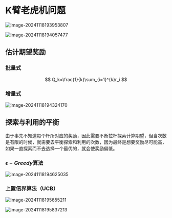 # K臂老虎机问题

![image-20241118193953807](C:\Users\28609\AppData\Roaming\Typora\typora-user-images\image-20241118193953807.png)

![image-20241118194057477](C:\Users\28609\AppData\Roaming\Typora\typora-user-images\image-20241118194057477.png)

## 估计期望奖励

### 批量式

$$
Q_k=\frac{1}{k}\sum_{i=1}^{k}r_i
$$

### 增量式

![image-20241118194324170](C:\Users\28609\AppData\Roaming\Typora\typora-user-images\image-20241118194324170.png)

## 探索与利用的平衡

由于事先不知道每个杆所对应的奖励，因此需要不断拉杆探索计算期望，但当次数是有限的时候，就需要去平衡探索和利用的次数，因为最终是想要奖励尽可能高，如果一直探索而不去选择一个最优的，就会使奖励偏低。

### $\epsilon-Greedy$算法

![image-20241118194625035](C:\Users\28609\AppData\Roaming\Typora\typora-user-images\image-20241118194625035.png)

### 上置信界算法（UCB）

![image-20241118195655211](C:\Users\28609\AppData\Roaming\Typora\typora-user-images\image-20241118195655211.png)

![image-20241118195837213](C:\Users\28609\AppData\Roaming\Typora\typora-user-images\image-20241118195837213.png)